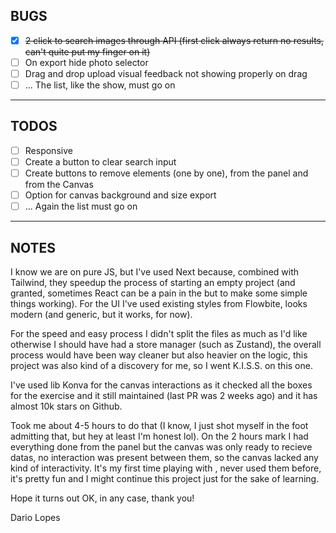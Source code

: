 ## BUGS ##

- [x] ~~2 click to search images through API (first click always return no results, can't quite put my finger on it)~~
- [ ] On export hide photo selector
- [ ] Drag and drop upload visual feedback not showing properly on drag
- [ ] ... The list, like the show, must go on

----

## TODOS ##

- [ ] Responsive
- [ ] Create a button to clear search input
- [ ] Create buttons to remove elements (one by one), from the panel and from the Canvas
- [ ] Option for canvas background and size export
- [ ] ... Again the list must go on

----

## NOTES ##

I know we are on pure JS, but I've used Next because, combined with Tailwind, they speedup the process of starting an empty project (and granted, sometimes React can be a pain in the but to make some simple things working). For the UI I've used existing styles from Flowbite, looks modern (and generic, but it works, for now).

For the speed and easy process I didn't split the files as much as I'd like otherwise I should have had a store manager (such as Zustand), the overall process would have been way cleaner but also heavier on the logic, this project was also kind of a discovery for me, so I went K.I.S.S. on this one.

I've used lib Konva for the canvas interactions as it checked all the boxes for the exercise and it still maintained (last PR was 2 weeks ago) and it has almost 10k stars on Github.

Took me about 4-5 hours to do that (I know, I just shot myself in the foot admitting that, but hey at least I'm honest lol). On the 2 hours mark I had everything done from the panel but the canvas was only ready to recieve datas, no interaction was present between them, so the canvas lacked any kind of interactivity. It's my first time playing with <canvas>, never used them before, it's pretty fun and I might continue this project just for the sake of learning.

Hope it turns out OK, in any case, thank you!

Dario Lopes
